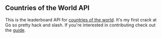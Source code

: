 ## Countries of the World API
This is the leaderboard API for [countries of the world](https://github.com/ashmidgley/countries-of-the-world). It's my first crack at Go so pretty hack and slash. If you're interested in contributing check out the [guide](https://github.com/ashmidgley/countries-of-the-world-api/blob/master/CONTRIBUTING.md).
